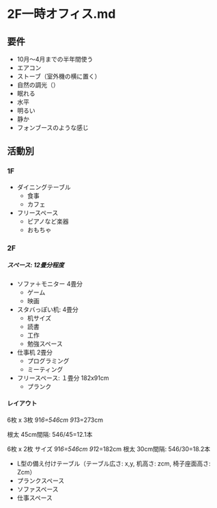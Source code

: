 # 2F一時オフィス.md
## 要件
- 10月〜4月までの半年間使う
- エアコン
- ストーブ（室外機の横に置く）
- 自然の調光（）
- 眠れる
- 水平
- 明るい
- 静か
- フォンブースのような感じ


## 活動別
### 1F
- ダイニングテーブル
  - 食事
  - カフェ
- フリースペース
  - ピアノなど楽器
  - おもちゃ

### 2F
##### スペース: 12畳分程度
- ソファ＋モニター 4畳分
  - ゲーム
  - 映画
- スタバっぽい机: 4畳分
  - 机サイズ
  - 読書
  - 工作
  - 勉強スペース
- 仕事机 2畳分
  - プログラミング
  - ミーティング
- フリースペース: １畳分 182x91cm
  - プランク

#### レイアウト
6枚 x 3枚
91*6=546cm
91*3=273cm

根太 45cm間隔: 546/45=12.1本

6枚 x 2枚 サイズ
91*6=546cm
91*2=182cm
根太 30cm間隔: 546/30=18.2本

<!-- - スタバテーブル（テーブル広さ: x,y, 机高さ: zcm, 椅子座面高さ: Zcm） -->
- L型の備え付けテーブル（テーブル広さ: x,y, 机高さ: zcm, 椅子座面高さ: Zcm）
- プランクスペース
- ソファスペース
- 仕事スペース